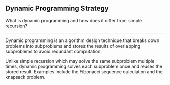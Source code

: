 ## Dynamic Programming Strategy

What is dynamic programming and how does it differ from simple recursion?

---

Dynamic programming is an algorithm design technique that breaks down problems into subproblems and stores the results of overlapping subproblems to avoid redundant computation.

Unlike simple recursion which may solve the same subproblem multiple times, dynamic programming solves each subproblem once and reuses the stored result. Examples include the Fibonacci sequence calculation and the knapsack problem.

